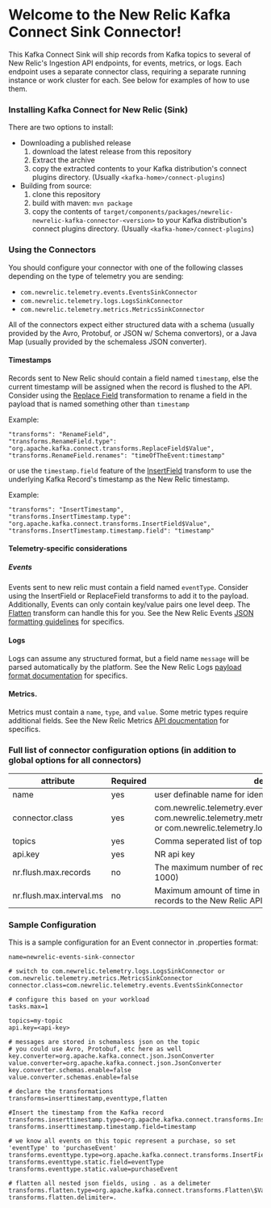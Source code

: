 # Welcome to the New Relic Kafka Connect Sink Connector!

This Kafka Connect Sink will ship records from Kafka topics to several of New Relic's Ingestion API endpoints, for events, metrics, or logs.
Each endpoint uses a separate connector class, requiring a separate running instance or work cluster for each.
See below for examples of how to use them.

### Installing Kafka Connect for New Relic (Sink) 
There are two options to install:
- Downloading a published release
    1. download the latest release from this repository
    2. Extract the archive
    3. copy the extracted contents to your Kafka distribution's connect plugins directory.  (Usually `<kafka-home>/connect-plugins`)
 - Building from source:
     1. clone this repository
     2. build with maven:  `mvn package`
     3. copy the contents of `target/components/packages/newrelic-newrelic-kafka-connector-<version>` to your Kafka distribution's connect plugins directory.  (Usually `<kafka-home>/connect-plugins`)

### Using the Connectors

You should configure your connector with one of the following classes depending on the type of telemetry you are sending:
- `com.newrelic.telemetry.events.EventsSinkConnector`
- `com.newrelic.telemetry.logs.LogsSinkConnector`
- `com.newrelic.telemetry.metrics.MetricsSinkConnector`

All of the connectors expect either structured data with a schema (usually provided by the Avro, Protobuf, or JSON w/ Schema convertors), or a Java Map (usually provided by the schemaless JSON converter).

#### Timestamps
Records sent to New Relic should contain a field named `timestamp`, else the current timestamp will be assigned when the record is flushed to the API.
Consider using the [Replace Field](https://docs.confluent.io/platform/current/connect/transforms/replacefield.html) transformation to rename a field in the payload that is named something other than `timestamp`

Example:
```
"transforms": "RenameField",
"transforms.RenameField.type": "org.apache.kafka.connect.transforms.ReplaceField$Value",
"transforms.RenameField.renames": "timeOfTheEvent:timestamp"
```
or use the `timestamp.field` feature of the [InsertField](https://docs.confluent.io/platform/current/connect/transforms/insertfield.html) transform to use the underlying Kafka Record's timestamp as the New Relic timestamp.

Example:
```
"transforms": "InsertTimestamp",
"transforms.InsertTimestamp.type": "org.apache.kafka.connect.transforms.InsertField$Value",
"transforms.InsertTimestamp.timestamp.field": "timestamp"
```

#### Telemetry-specific considerations

##### Events
Events sent to new relic must contain a field named `eventType`.  Consider using the InsertField or ReplaceField transforms to add it to the payload.
Additionally, Events can only contain key/value pairs one level deep. The [Flatten](https://docs.confluent.io/platform/current/connect/transforms/flatten.html) transform can handle this for you. 
See the New Relic Events [JSON formatting guidelines](https://docs.newrelic.com/docs/telemetry-data-platform/ingest-apis/introduction-event-api/#instrument) for specifics.

#### Logs
Logs can assume any structured format, but a field name `message` will be parsed automatically by the platform.
See the New Relic Logs [payload format documentation](https://docs.newrelic.com/docs/logs/log-management/log-api/introduction-log-api/#payload-format) for specifics.

#### Metrics.
Metrics must contain a `name`, `type`, and `value`.  Some metric types require additional fields.
See the New Relic Metrics [API doucmentation](https://docs.newrelic.com/docs/telemetry-data-platform/ingest-apis/report-metrics-metric-api/#new-relic-guidelines) for specifics.

### Full list of connector configuration options (in addition to global options for all connectors)
  | attribute     | Required |                          description          |
  | ------------- | -------- | --------------------------------------------- |
  |name          | yes | user definable name for identifying connector |
  |connector.class| yes | com.newrelic.telemetry.events.EventsSinkConnector(Events), com.newrelic.telemetry.metrics.MetricsSinkConnector(Metrics), or com.newrelic.telemetry.logs.LogsSinkConnector(Logs)|
  |topics         | yes | Comma seperated list of topics the connector listens to.|
  |api.key        | yes | NR api key |
  |nr.flush.max.records | no  | The maximum number of records to send in a payload. (default: 1000) |
  |nr.flush.max.interval.ms | no  | Maximum amount of time in milliseconds to wait before flushing records to the New Relic API. (default: 5000) |
  

### Sample Configuration
This is a sample configuration for an Event connector in .properties format:
```
name=newrelic-events-sink-connector

# switch to com.newrelic.telemetry.logs.LogsSinkConnector or com.newrelic.telemetry.metrics.MetricsSinkConnector
connector.class=com.newrelic.telemetry.events.EventsSinkConnector

# configure this based on your workload
tasks.max=1

topics=my-topic
api.key=<api-key>

# messages are stored in schemaless json on the topic
# you could use Avro, Protobuf, etc here as well
key.converter=org.apache.kafka.connect.json.JsonConverter
value.converter=org.apache.kafka.connect.json.JsonConverter
key.converter.schemas.enable=false
value.converter.schemas.enable=false

# declare the transformations
transforms=inserttimestamp,eventtype,flatten

#Insert the timestamp from the Kafka record
transforms.inserttimestamp.type=org.apache.kafka.connect.transforms.InsertField$Value
transforms.inserttimestamp.timestamp.field=timestamp

# we know all events on this topic represent a purchase, so set 'eventType' to 'purchaseEvent'
transforms.eventtype.type=org.apache.kafka.connect.transforms.InsertField$Value
transforms.eventtype.static.field=eventType
transforms.eventtype.static.value=purchaseEvent

# flatten all nested json fields, using . as a delimeter
transforms.flatten.type=org.apache.kafka.connect.transforms.Flatten\$Value
transforms.flatten.delimiter=.
```

